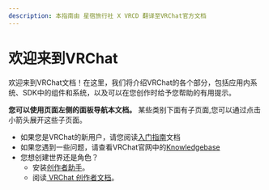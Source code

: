 ```yaml
---
description: 本指南由 星宿旅行社 X VRCD 翻译至VRChat官方文档
---
```


# 欢迎来到VRChat

欢迎来到VRChat文档！在这里，我们将介绍VRChat的各个部分，包括应用内系统、SDK中的组件和系统，以及可以在您创作时给予您帮助的有用提示。

**您可以使用页面左侧的面板导航本文档。** 某些类别下面有子页面,您可以通过点击小箭头展开这些子页面。

* 如果您是VRChat的新用户，请您阅读[入门指南](gai-lan/ru-men-zhi-nan.md)文档
* 如果您遇到一些问题，请查看VRChat官网中的[Knowledgebase](http://help.vrchat.com/)
* 您想创建世界还是角色？
  * 安装[创作者助手](https://vrchat.com/download/vcc)。
  * 阅读[ VRChat 创作者文档](https://creators.vrchat.com/)。
